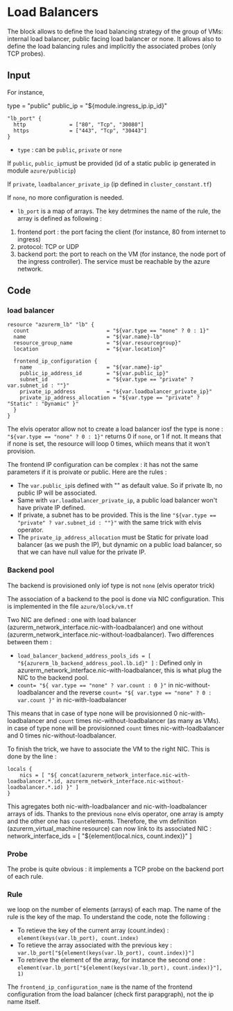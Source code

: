 # Load Balancers

The block allows to define the load balancing strategy of the group of VMs: internal load balancer, public facing load balancer or none. 
It allows also to define the load balancing rules and implicitly the associated probes (only TCP probes). 

## Input

For instance, 

  type                  = "public"
  public_ip             = "${module.ingress_ip.ip_id}"

    "lb_port" {
      http              = ["80", "Tcp", "30080"]
      https             = ["443", "Tcp", "30443"]
    }

- `type` : can be `public`, `private` or `none`

If `public`, `public_ip`must be provided (id of a static public ip generated in module `azure/publicip`) 

If `private`, `loadbalancer_private_ip` (ip defined in `cluster_constant.tf`) 

If `none`, no more configuration is needed. 

- `lb_port` is a map of arrays. The key detrmines the name of the rule, the array is defined as following : 
 1. frontend port : the port facing the client (for instance, 80 from internet to ingress) 
 2. protocol: TCP or UDP
 3. backend port: the port to reach on the VM (for instance, the node port of the ingress controller). The service must be reachable by the azure network. 
 
## Code

### load balancer

    resource "azurerm_lb" "lb" {
      count                         = "${var.type == "none" ? 0 : 1}"
      name                          = "${var.name}-lb"
      resource_group_name           = "${var.resourcegroup}"
      location                      = "${var.location}"
    
      frontend_ip_configuration {
        name                        = "${var.name}-ip"
        public_ip_address_id        = "${var.public_ip}"
        subnet_id                   = "${var.type == "private" ? var.subnet_id : ""}"
        private_ip_address          = "${var.loadbalancer_private_ip}"
        private_ip_address_allocation = "${var.type == "private" ? "Static" : "Dynamic" }"
      }
    }

The elvis operator allow not to create a load balancer iosf the type is none : `"${var.type == "none" ? 0 : 1}"` returns 0 if `none`, or 1 if not. It means that if none is set, the resource will loop 0 times, whiich means that it won't provision. 

The frontend IP configuration can be complex : it has not the same parameters if it is proivate or public. Here are the rules : 

 - The `var.public_ip`is defined with "" as default value. So if private lb, no public IP will be associated. 
 - Same with `var.loadbalancer_private_ip`, a public load balancer won't have private IP defined. 
 - If private, a subnet has to be provided. This is the line `"${var.type == "private" ? var.subnet_id : ""}"` with the same trick with elvis operator. 
 - The `private_ip_address_allocation` must be Static for private load balancer (as we push the IP), but dynamic on a public load balancer, so that we can have null value for the private IP.  

### Backend pool

The backend is provisioned only iof type is not `none` (elvis operator trick) 

The association of a backend to the pool is done via NIC configuration. This is implemented in the file `azure/block/vm.tf`

Two NIC are defined : one with load balancer (azurerm_network_interface.nic-with-loadbalancer) and one without (azurerm_network_interface.nic-without-loadbalancer). 
Two differences between them : 

 - `load_balancer_backend_address_pools_ids = [ "${azurerm_lb_backend_address_pool.lb.id}" ]` : Defined only in azurerm_network_interface.nic-with-loadbalancer, this is what plug the NIC to the backend pool. 
 - `count= "${ var.type == "none" ? var.count : 0 }"` in nic-without-loadbalancer and the reverse `count= "${ var.type == "none" ? 0 : var.count }"` in nic-with-loadbalancer

This means that in case of type none will be provisionned 0 nic-with-loadbalancer and `count` times nic-without-loadbalancer (as many as VMs). 
in case of type none will be provisionned `count` times nic-with-loadbalancer and 0 times nic-without-loadbalancer. 

To finish the trick, we have to associate the VM to the right NIC. 
This is done by the line : 

    locals {
        nics = [ "${ concat(azurerm_network_interface.nic-with-loadbalancer.*.id, azurerm_network_interface.nic-without-loadbalancer.*.id) }" ]
    }

This agregates both nic-with-loadbalancer and nic-with-loadbalancer arrays of ids. Thanks to the previous `none` elvis operator, one array is ampty and the other one has `count`elements. 
Therefore, the vm definition (azurerm_virtual_machine resource) can now link to its associated NIC : 
    network_interface_ids       = [ "${element(local.nics, count.index)}" ]

### Probe

The probe is quite obvious : it implements a TCP probe on the backend port of each rule. 

### Rule

we loop on the number of elements (arrays) of each map. The name of the rule is the key of the map. 
To understand the code, note the following : 
 - To retieve the key of the current array (count.index) : `element(keys(var.lb_port), count.index)`
 - To retieve the array associated with the previous key : `var.lb_port["${element(keys(var.lb_port), count.index)}"]`
 - To retrieve the element of the array, for instance the second one : `element(var.lb_port["${element(keys(var.lb_port), count.index)}"], 1)` 

The `frontend_ip_configuration_name` is the name of the frontend configuration from the load balancer (check first parapgraph), not the ip name itself. 
